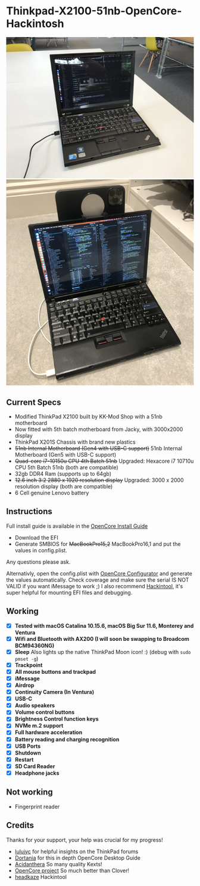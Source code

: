 # Thinkpad-X2100-51nb-OpenCore-Hackintosh

![Thinkpad X2100 hackintosh OpenCore](/thinkpad-x2100.jpg)
![Thinkpad X2100 using Iphone as webcam wirelessly](/thinkpad-x2100-continuity.jpg)

## Current Specs

- Modified ThinkPad X2100 built by KK-Mod Shop with a 51nb motherboard 
- Now fitted with 5th batch motherboard from Jacky, with 3000x2000 display
- ThinkPad X201S Chassis with brand new plastics
- ~~51nb Internal Motherboard (Gen4 with USB-C support)~~ 51nb Internal Motherboard (Gen5 with USB-C support)
- ~~Quad-core i7-10150u CPU 4th Batch 51nb~~ Upgraded: Hexacore i7 10710u CPU 5th Batch 51nb (both are compatible)
- 32gb DDR4 Ram (supports up to 64gb)
- ~~12.6 inch 3:2 2880 x 1920 resolution display~~ Upgraded: 3000 x 2000 resolution display (both are compatible)
- 6 Cell genuine Lenovo battery

## Instructions

Full install guide is available in the [OpenCore Install Guide](https://dortania.github.io/OpenCore-Install-Guide/troubleshooting/extended/kernel-issues.html#stuck-on-eb-log-exitbs-start)

- Download the EFI
- Generate SMBIOS for ~~MacBookPro15,2~~ MacBookPro16,1 and put the values in config.plist. 

Any questions please ask.

Alternativly, open the config.plist with [OpenCore Configurator](https://github.com/notiflux/OpenCore-Configurator) and generate the values automatically. Check coverage and make sure the serial IS NOT VALID if you want iMessage to work ;) I also recommend [Hackintool](https://github.com/headkaze/Hackintool), it's super helpful for mounting EFI files and debugging.



## Working

- [x] **Tested with macOS Catalina 10.15.6, macOS Big Sur 11.6, Monterey and Ventura**
- [x] **Wifi and Bluetooth with AX200 (I will soon be swapping to Broadcom BCM94360NG)**
- [x] **Sleep** Also lights up the native ThinkPad Moon icon! :) (debug with `sudo pmset -g`)
- [x] **Trackpoint**
- [x] **All mouse buttons and trackpad**
- [x] **iMessage**
- [x] **Airdrop**
- [x] **Continuity Camera (In Ventura)**
- [x] **USB-C**
- [x] **Audio speakers**
- [x] **Volume control buttons**
- [x] **Brightness Control function keys**
- [x] **NVMe m.2 support**
- [x] **Full hardware acceleration**
- [x] **Battery reading and charging recognition**
- [x] **USB Ports**
- [x] **Shutdown**
- [x] **Restart**
- [x] **SD Card Reader**
- [x] **Headphone jacks**

## Not working

- Fingerprint reader

## Credits

Thanks for your support, your help was crucial for my progress!

- [lulujyc](https://github.com/lulujyc/51nb-X210-Hackintosh) for helpful insights on the ThinkPad forums
- [Dortania](https://github.com/dortania) for this in depth OpenCore Desktop Guide
- [Acidanthera](https://github.com/acidanthera) So many quality Kexts!
- [OpenCore project](https://github.com/OpenCorePkg) So much better than Clover!
- [headkaze](https://github.com/headkaze) Hackintool
